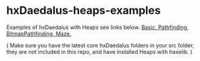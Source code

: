 # hxDaedalus-heaps-examples
Examples of hxDaedalus with Heaps see links below.
[Basic, ](https://hxdaedalus.github.io/hxDaedalus-heaps-examples/binBasic/)
[Pathfinding, ](https://hxdaedalus.github.io/hxdaedalus-heaps-examples/binPathfinding/)
[BitmapPathfinding, ](https://hxdaedalus.github.io/hxdaedalus-heaps-examples/binBitmapPathfinding/)
[Maze. ](https://hxdaedalus.github.io/hxdaedalus-heaps-examples/binPathfindingmaze/)

( Make sure you have the latest core hxDaedalus folders in your src folder, they are not included in this repo, and have installed Heaps with haxelib. )
